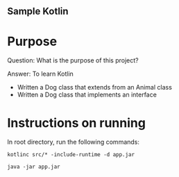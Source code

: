 ## Sample Kotlin

# Purpose

Question:
What is the purpose of this project?

Answer:
To learn Kotlin

* Written a Dog class that extends from an Animal class
* Written a Dog class that implements an interface

# Instructions on running
In root directory, run the following commands:
```
kotlinc src/* -include-runtime -d app.jar
```
```
java -jar app.jar
```